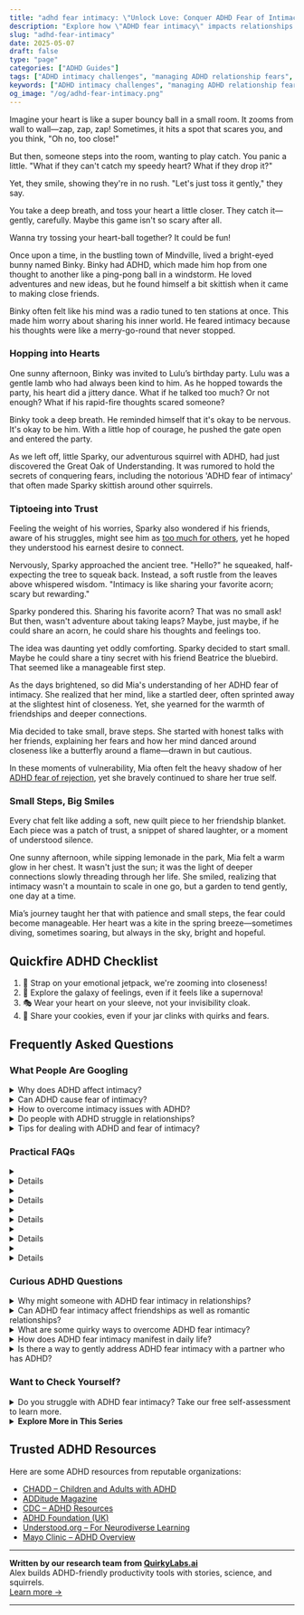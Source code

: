 ```yaml
---
title: "adhd fear intimacy: \"Unlock Love: Conquer ADHD Fear of Intimacy & Thrive!\""
description: "Explore how \"ADHD fear intimacy\" impacts relationships in our warm, playful blog. Feel seen and learn gentle ways to open your heart. Let's navigate this together!"
slug: "adhd-fear-intimacy"
date: 2025-05-07
draft: false
type: "page"
categories: ["ADHD Guides"]
tags: ["ADHD intimacy challenges", "managing ADHD relationship fears", "ADHD fear of closeness", "ADHD emotional connections", "understanding ADHD in relationships", "navigating intimacy with ADHD", "ADHD relationship anxiety"]
keywords: ["ADHD intimacy challenges", "managing ADHD relationship fears", "ADHD fear of closeness", "ADHD emotional connections", "understanding ADHD in relationships", "navigating intimacy with ADHD", "ADHD relationship anxiety"]
og_image: "/og/adhd-fear-intimacy.png"
---
```


Imagine your heart is like a super bouncy ball in a small room. It zooms from wall to wall—zap, zap, zap! Sometimes, it hits a spot that scares you, and you think, "Oh no, too close!"

But then, someone steps into the room, wanting to play catch. You panic a little. "What if they can't catch my speedy heart? What if they drop it?"

Yet, they smile, showing they're in no rush. "Let's just toss it gently," they say.

You take a deep breath, and toss your heart a little closer. They catch it—gently, carefully. Maybe this game isn't so scary after all.

Wanna try tossing your heart-ball together? It could be fun!

Once upon a time, in the bustling town of Mindville, lived a bright-eyed bunny named Binky. Binky had ADHD, which made him hop from one thought to another like a ping-pong ball in a windstorm. He loved adventures and new ideas, but he found himself a bit skittish when it came to making close friends.

Binky often felt like his mind was a radio tuned to ten stations at once. This made him worry about sharing his inner world. He feared intimacy because his thoughts were like a merry-go-round that never stopped.

### Hopping into Hearts

One sunny afternoon, Binky was invited to Lulu’s birthday party. Lulu was a gentle lamb who had always been kind to him. As he hopped towards the party, his heart did a jittery dance. What if he talked too much? Or not enough? What if his rapid-fire thoughts scared someone?

Binky took a deep breath. He reminded himself that it's okay to be nervous. It's okay to be him. With a little hop of courage, he pushed the gate open and entered the party.

As we left off, little Sparky, our adventurous squirrel with ADHD, had just discovered the Great Oak of Understanding. It was rumored to hold the secrets of conquering fears, including the notorious 'ADHD fear of intimacy' that often made Sparky skittish around other squirrels.

### Tiptoeing into Trust

Feeling the weight of his worries, Sparky also wondered if his friends, aware of his struggles, might see him as [too much for others](/pages/adhd-too-much-for-others), yet he hoped they understood his earnest desire to connect.

Nervously, Sparky approached the ancient tree. "Hello?" he squeaked, half-expecting the tree to squeak back. Instead, a soft rustle from the leaves above whispered wisdom. "Intimacy is like sharing your favorite acorn; scary but rewarding."

Sparky pondered this. Sharing his favorite acorn? That was no small ask! But then, wasn't adventure about taking leaps? Maybe, just maybe, if he could share an acorn, he could share his thoughts and feelings too.

The idea was daunting yet oddly comforting. Sparky decided to start small. Maybe he could share a tiny secret with his friend Beatrice the bluebird. That seemed like a manageable first step.

As the days brightened, so did Mia's understanding of her ADHD fear of intimacy. She realized that her mind, like a startled deer, often sprinted away at the slightest hint of closeness. Yet, she yearned for the warmth of friendships and deeper connections.

Mia decided to take small, brave steps. She started with honest talks with her friends, explaining her fears and how her mind danced around closeness like a butterfly around a flame—drawn in but cautious.

In these moments of vulnerability, Mia often felt the heavy shadow of her [ADHD fear of rejection](/pages/adhd-fear-of-rejection/), yet she bravely continued to share her true self.

### Small Steps, Big Smiles

Every chat felt like adding a soft, new quilt piece to her friendship blanket. Each piece was a patch of trust, a snippet of shared laughter, or a moment of understood silence.

One sunny afternoon, while sipping lemonade in the park, Mia felt a warm glow in her chest. It wasn't just the sun; it was the light of deeper connections slowly threading through her life. She smiled, realizing that intimacy wasn't a mountain to scale in one go, but a garden to tend gently, one day at a time.

Mia’s journey taught her that with patience and small steps, the fear could become manageable. Her heart was a kite in the spring breeze—sometimes diving, sometimes soaring, but always in the sky, bright and hopeful.

## Quickfire ADHD Checklist

1. 🚀 Strap on your emotional jetpack, we're zooming into closeness!  
2. 🌌 Explore the galaxy of feelings, even if it feels like a supernova!  
3. 🎭 Wear your heart on your sleeve, not your invisibility cloak.  
4. 🍪 Share your cookies, even if your jar clinks with quirks and fears.

## Frequently Asked Questions



### What People Are Googling

<details><summary>Why does ADHD affect intimacy?</summary><p>ADHD can indeed influence intimacy, and it’s really common for those experiencing it to wonder about this. The characteristics of ADHD, like distractibility, forgetfulness, and impulsivity, can sometimes make it challenging to maintain focus and emotional presence during intimate moments. This doesn't mean someone with ADHD doesn't care or value their relationships; it's just that their brain wiring can make consistent attention a bit tricky. It's great to openly communicate and work together on understanding each other's needs and finding effective strategies to enhance closeness and connection.</p></details>
<details><summary>Can ADHD cause fear of intimacy?</summary><p>Absolutely, feeling anxious about intimacy is quite common among individuals with ADHD. The intense emotions and fear of rejection or misunderstanding that often accompany ADHD can make intimacy seem daunting. It's important to remember that these feelings are valid and not uncommon. Exploring these fears with a therapist or a coach can provide tools and strategies to navigate these feelings, helping to build confidence in intimate relationships.</p></details>
<details><summary>How to overcome intimacy issues with ADHD?</summary><p>Navigating intimacy issues when you have ADHD can definitely be a cozy challenge, but remember, it's a journey you and your partner can explore together! Start by openly communicating your feelings and needs, which helps in building a strong foundation of trust and understanding. Creating a calm and distraction-free environment during intimate moments can also make a huge difference. And don't forget, patience and mutual support are your best friends here, allowing both of you to connect deeply and meaningfully.</p></details>
<details><summary>Do people with ADHD struggle in relationships?</summary><p>Absolutely, many people with ADHD do face challenges in their relationships, but it's important to remember that it's perfectly normal and okay. ADHD can affect communication, attention to detail, and emotional regulation, which might make relationships a bit trickier. However, with understanding and strategies tailored to individual needs, people with ADHD can enjoy deep, fulfilling relationships. It's all about finding the right balance and communication style that works for both partners.</p></details>
<details><summary>Tips for dealing with ADHD and fear of intimacy?</summary><p>Navigating fear of intimacy with ADHD can feel daunting, but you're not alone in this. A good starting point is to work on communication — openly sharing your thoughts and feelings can strengthen bonds and increase understanding with your partner. Establishing a routine for quality time together can also help create a safe space for intimacy to grow. Remember, it's perfectly okay to take small steps and seek support from a therapist or coach who understands ADHD challenges. You're doing great by just addressing this, so be kind to yourself through the process.</p></details>



### Practical FAQs

<details><summary><details>What is ADHD fear intimacy and how does it affect relationships?<p>ADHD fear intimacy refers to the apprehension or anxiety individuals with Attention Deficit Hyperactivity Disorder (ADHD) may feel towards intimate relationships. This fear can stem from difficulties with emotional regulation, fear of rejection, or past negative experiences. It can affect relationships by causing avoidance of deep connections or miscommunication between partners.</p></details></summary><p>Navigating intimate relationships can sometimes feel a bit more challenging when you have ADHD. This fear of intimacy often comes from a mix of emotional regulation hurdles and perhaps some past experiences that didn't go as hoped. If you find yourself worrying about getting too close to someone or fearing rejection, know that you're not alone in these feelings. Open communication with your partner about your feelings can really help bridge understanding and build a deeper connection, even when things seem a bit scary.</p></details>
<details><summary><details>How can someone with ADHD fear intimacy overcome their challenges?<p>To overcome challenges associated with ADHD fear intimacy, individuals can work on communication skills, seek therapy, and possibly engage in couple's counseling. Building self-awareness and understanding personal ADHD symptoms can also help in managing relationship dynamics more effectively.</p></details></summary><p>Facing fears around intimacy when you have ADHD can feel daunting, but remember, you're not alone in this journey. Open communication is key—talk honestly with your partner about your feelings and how ADHD affects your relationship dynamics. Consider seeking support through therapy, where you can explore these fears in a safe space and learn strategies tailored to your unique needs. Sometimes, couple's counseling can also be incredibly beneficial, providing a platform for both you and your partner to grow together and understand each other better.</p></details>
<details><summary><details>Are there specific therapies recommended for managing ADHD fear intimacy?<p>Yes, specific therapies such as Cognitive Behavioral Therapy (CBT) and Dialectical Behavior Therapy (DBT) are recommended for managing ADHD fear intimacy. These therapies help in improving emotional regulation and interpersonal skills, which are crucial for maintaining healthy intimate relationships.</p></details></summary><p>Absolutely, there are therapies that can help manage the fear of intimacy often experienced by individuals with ADHD. Cognitive Behavioral Therapy (CBT) is a great option as it helps in identifying and changing negative thought patterns that may contribute to fears around intimacy. Another effective approach is Dialectical Behavior Therapy (DBT), which focuses on improving emotional regulation and enhancing interpersonal skills—both key in cultivating and maintaining healthy relationships. These therapies provide a supportive framework to explore and overcome intimacy challenges, making them well-suited for addressing such concerns in ADHD.</p></details>
<details><summary><details>What role does medication play in addressing ADHD fear intimacy?<p>Medication can play a supportive role in addressing ADHD fear intimacy by helping to manage the core symptoms of ADHD, such as impulsivity, inattention, and hyperactivity. By mitigating these symptoms, individuals may find it easier to focus on relationship-building skills and emotional connectivity.</p></details></summary><p>Absolutely, medication often provides a helpful hand in managing some of the core symptoms of ADHD, such as impulsivity, inattention, and hyperactivity. When these symptoms are better controlled, it can indeed become a bit easier to navigate the complexities of relationships, including those intimate moments that require deep focus and emotional presence. This doesn't solve all the challenges, but it can create a more stable foundation from which to explore and improve interpersonal skills and emotional connections. Remember, it's like having a quiet corner in a busy room, making it easier to chat and connect with someone important.</p></details>
<details><summary><details>Can lifestyle changes help with ADHD fear intimacy?<p>Yes, lifestyle changes such as regular exercise, a healthy diet, adequate sleep, and mindfulness practices can help individuals with ADHD manage their symptoms better. Improved symptom management can reduce the anxiety around intimacy and improve overall relationship satisfaction.</p></details></summary><p>Absolutely, making lifestyle changes can play a significant role in managing ADHD and the fears around intimacy that sometimes accompany it. Engaging in regular physical exercise, eating nourishing foods, ensuring you get plenty of restful sleep, and incorporating mindfulness practices can all help soothe the nerves and improve focus. When your symptoms feel more under control, it can naturally lead to feeling more confident and less anxious in intimate situations. These steps not only help with ADHD but also enhance your overall well-being, making relationship dynamics smoother and more enjoyable.</p></details>



### Curious ADHD Questions

<details><summary>Why might someone with ADHD fear intimacy in relationships?</summary><p>Absolutely, it's quite understandable for someone with ADHD to feel apprehensive about intimacy in relationships. This often stems from fears about being misunderstood or not being able to meet expectations, which can feel particularly intense. ADHD can bring challenges like forgetfulness or difficulty focusing on conversations, which might make someone worry about being seen as unreliable or uninterested. Remember, it's perfectly okay to take things at your own pace and communicate openly about your feelings and needs with your partner.</p></details>
<details><summary>Can ADHD fear intimacy affect friendships as well as romantic relationships?</summary><p>Absolutely, the fear of intimacy that sometimes comes with ADHD can indeed affect friendships along with romantic relationships. This often stems from feelings of vulnerability or fear of being misunderstood. It's important to remember that building trust at your own pace is perfectly okay. Creating open lines of communication about your feelings and experiences can also strengthen your connections, making them more resilient and understanding.</p></details>
<details><summary>What are some quirky ways to overcome ADHD fear intimacy?</summary><p>Navigating intimacy when you have ADHD can certainly feel a bit daunting, but sprinkling in a little quirkiness can make the process easier and more enjoyable! Consider turning routine interactions into small, playful games or challenges, which can ease anxiety and make connections feel more natural. You might also explore expressing affection or feelings through creative outlets like drawing, writing poems, or making playlists for each other. Embracing your unique, quirky self can actually help bridge the gap to deeper intimacy, making the journey as fun as the destination!</p></details>
<details><summary>How does ADHD fear intimacy manifest in daily life?</summary><p>Absolutely, it's so understandable to wonder about this. When ADHD includes a fear of intimacy, it might show up as hesitancy or avoidance of deep, personal conversations even with close friends or partners. This can sometimes be because the emotional intensity feels overwhelming or there's a fear of not meeting expectations in the relationship. It might also manifest as difficulty maintaining consistent communication, which can be misinterpreted as disinterest. Recognizing these patterns is a great first step in addressing them and gently exploring ways to build trust and openness at your own pace.</p></details>
<details><summary>Is there a way to gently address ADHD fear intimacy with a partner who has ADHD?</summary><p>Absolutely, addressing fear of intimacy with a partner who has ADHD can be approached with care and understanding. It’s important to create a safe space where both partners feel comfortable expressing their feelings without judgment. Start by gently initiating a conversation during a calm moment, and express your thoughts using "I" statements to avoid sounding accusatory. Listen actively and empathetically, and reassure your partner of your support and willingness to work through challenges together. This approach fosters closeness and understanding, easing fears associated with intimacy.</p></details>



### Want to Check Yourself?

<details><summary>Do you struggle with ADHD fear intimacy? Take our free self-assessment to learn more.</summary><p>Absolutely, many people with ADHD do find that their relationship dynamics, including intimacy, can be impacted by their ADHD symptoms. It's not uncommon for concerns like distractibility, forgetfulness, or overwhelming emotions to play a role in how one experiences close relationships. Taking our free self-assessment could offer some insightful reflections and might help you understand your feelings and behaviors better. It's a gentle step towards nurturing your relationships and finding comfort in closeness.</p></details>

<script type="application/ld+json">
{
  "@context": "https://schema.org",
  "@type": "FAQPage",
  "mainEntity": [
    {
      "@type": "Question",
      "name": "Why does ADHD affect intimacy?",
      "acceptedAnswer": {
        "@type": "Answer",
        "text": "ADHD can indeed influence intimacy, and it\u2019s really common for those experiencing it to wonder about this. The characteristics of ADHD, like distractibility, forgetfulness, and impulsivity, can sometimes make it challenging to maintain focus and emotional presence during intimate moments. This doesn't mean someone with ADHD doesn't care or value their relationships; it's just that their brain wiring can make consistent attention a bit tricky. It's great to openly communicate and work together on understanding each other's needs and finding effective strategies to enhance closeness and connection."
      }
    },
    {
      "@type": "Question",
      "name": "Can ADHD cause fear of intimacy?",
      "acceptedAnswer": {
        "@type": "Answer",
        "text": "Absolutely, feeling anxious about intimacy is quite common among individuals with ADHD. The intense emotions and fear of rejection or misunderstanding that often accompany ADHD can make intimacy seem daunting. It's important to remember that these feelings are valid and not uncommon. Exploring these fears with a therapist or a coach can provide tools and strategies to navigate these feelings, helping to build confidence in intimate relationships."
      }
    },
    {
      "@type": "Question",
      "name": "How to overcome intimacy issues with ADHD?",
      "acceptedAnswer": {
        "@type": "Answer",
        "text": "Navigating intimacy issues when you have ADHD can definitely be a cozy challenge, but remember, it's a journey you and your partner can explore together! Start by openly communicating your feelings and needs, which helps in building a strong foundation of trust and understanding. Creating a calm and distraction-free environment during intimate moments can also make a huge difference. And don't forget, patience and mutual support are your best friends here, allowing both of you to connect deeply and meaningfully."
      }
    },
    {
      "@type": "Question",
      "name": "Do people with ADHD struggle in relationships?",
      "acceptedAnswer": {
        "@type": "Answer",
        "text": "Absolutely, many people with ADHD do face challenges in their relationships, but it's important to remember that it's perfectly normal and okay. ADHD can affect communication, attention to detail, and emotional regulation, which might make relationships a bit trickier. However, with understanding and strategies tailored to individual needs, people with ADHD can enjoy deep, fulfilling relationships. It's all about finding the right balance and communication style that works for both partners."
      }
    },
    {
      "@type": "Question",
      "name": "Tips for dealing with ADHD and fear of intimacy?",
      "acceptedAnswer": {
        "@type": "Answer",
        "text": "Navigating fear of intimacy with ADHD can feel daunting, but you're not alone in this. A good starting point is to work on communication \u2014 openly sharing your thoughts and feelings can strengthen bonds and increase understanding with your partner. Establishing a routine for quality time together can also help create a safe space for intimacy to grow. Remember, it's perfectly okay to take small steps and seek support from a therapist or coach who understands ADHD challenges. You're doing great by just addressing this, so be kind to yourself through the process."
      }
    }
  ]
}
</script>
<script type="application/ld+json">
{
  "@context": "https://schema.org",
  "@type": "Article",
  "author": {
    "@type": "Person",
    "name": "QuirkyLabs",
    "url": "https://quirkylabs.ai/about"
  },
  "headline": "adhd fear intimacy: \"Unlock Love: Conquer ADHD Fear of Intimacy & Thrive!\"",
  "mainEntityOfPage": "https://blog.quirkylabs.ai/pages/adhd-fear-intimacy/",
  "datePublished": "2025-05-07"
}
</script>
<script type="application/ld+json">
{
  "@context": "https://schema.org",
  "@type": "BreadcrumbList",
  "itemListElement": [
    {
      "@type": "ListItem",
      "position": 1,
      "name": "Home",
      "item": "https://quirkylabs.ai/"
    },
    {
      "@type": "ListItem",
      "position": 2,
      "name": "Blog",
      "item": "https://blog.quirkylabs.ai/"
    },
    {
      "@type": "ListItem",
      "position": 3,
      "name": "adhd fear intimacy: \"Unlock Love: Conquer ADHD Fear of Intimacy & Thrive!\"",
      "item": "https://blog.quirkylabs.ai/pages/adhd-fear-intimacy/"
    }
  ]
}
</script>

<details>
<summary><strong>Explore More in This Series</strong></summary>

- [Adhd Impossible To Live With](/pages/adhd-impossible-to-live-with/)
- [Adhd People Leave Me](/pages/adhd-people-leave-me/)
- [Adhd Anxious Attachment](/pages/adhd-anxious-attachment/)
- [Adhd I Scare People Away](/pages/adhd-i-scare-people-away/)
- [Adhd Love Me Then Leave Me](/pages/adhd-love-me-then-leave-me/)
- [Adhd Do I Deserve Love](/pages/adhd-do-i-deserve-love/)
- [Adhd Too Much For Others](/pages/adhd-too-much-for-others/)
- [Adhd Relationships Hard](/pages/adhd-relationships-hard/)
</details>



## Trusted ADHD Resources

Here are some ADHD resources from reputable organizations:

- [CHADD – Children and Adults with ADHD](https://chadd.org)
- [ADDitude Magazine](https://www.additudemag.com)
- [CDC – ADHD Resources](https://www.cdc.gov/ncbddd/adhd)
- [ADHD Foundation (UK)](https://www.adhdfoundation.org.uk)
- [Understood.org – For Neurodiverse Learning](https://www.understood.org)
- [Mayo Clinic – ADHD Overview](https://www.mayoclinic.org/diseases-conditions/adhd)


---

**Written by our research team from [QuirkyLabs.ai](https://quirkylabs.ai)**  
Alex builds ADHD-friendly productivity tools with stories, science, and squirrels.  
[Learn more →](https://quirkylabs.ai)

---